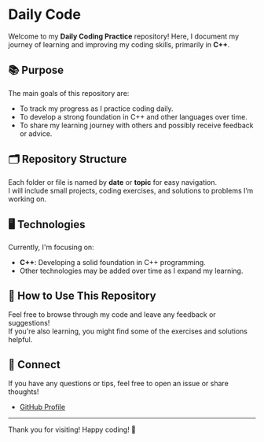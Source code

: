 # Daily Code

Welcome to my **Daily Coding Practice** repository! Here, I document my journey of learning and improving my coding skills, primarily in **C++**.

## 📚 Purpose
The main goals of this repository are:
- To track my progress as I practice coding daily.
- To develop a strong foundation in C++ and other languages over time.
- To share my learning journey with others and possibly receive feedback or advice.

## 🗂️ Repository Structure
Each folder or file is named by **date** or **topic** for easy navigation.  
I will include small projects, coding exercises, and solutions to problems I’m working on.

## 🖥️ Technologies
Currently, I'm focusing on:
- **C++**: Developing a solid foundation in C++ programming.
- Other technologies may be added over time as I expand my learning.

## 🔧 How to Use This Repository
Feel free to browse through my code and leave any feedback or suggestions!  
If you're also learning, you might find some of the exercises and solutions helpful.

## 💬 Connect
If you have any questions or tips, feel free to open an issue or share thoughts!
- [GitHub Profile](https://github.com/your-username)

---

Thank you for visiting! Happy coding! 🚀
